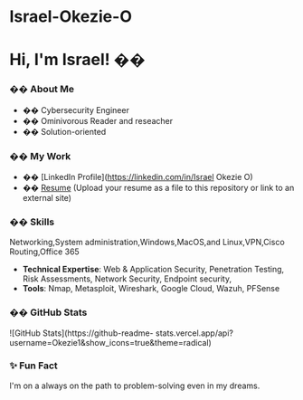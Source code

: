 # Israel-Okezie-O
# Hi, I&#39;m Israel! ��
### �� About Me
- ��️ Cybersecurity Engineer
- �� Ominivorous Reader and reseacher
- �� Solution-oriented
### �� My Work
- �� [LinkedIn Profile](https://linkedin.com/in/Israel Okezie O)
- �� [Resume](#) (Upload your resume as a file to this repository or link to
an external site)
### ��️ Skills
Networking,System administration,Windows,MacOS,and Linux,VPN,Cisco Routing,Office 365
- **Technical Expertise**: Web &amp; Application Security, Penetration Testing,
Risk Assessments, Network Security, Endpoint security,
- **Tools**: Nmap, Metasploit, Wireshark, Google Cloud, Wazuh, PFSense
### �� GitHub Stats
![GitHub Stats](https://github-readme-
stats.vercel.app/api?username=Okezie1&amp;show_icons=true&amp;theme=radical)
### ✨ Fun Fact
I&#39;m on a always on the path to problem-solving even in my dreams.

